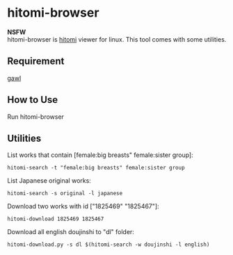 # hitomi-browser
**NSFW**  
hitomi-browser is [hitomi](https://hitomi.la) viewer for linux.
This tool comes with some utilities.

## Requirement
[gawl](https://github.com/mojyack/gawl)  

## How to Use
Run hitomi-browser

## Utilities
List works that contain [female:big breasts" female:sister group]:
```
hitomi-search -t "female:big breasts" female:sister group
```
List Japanese original works:
```
hitomi-search -s original -l japanese
```
Download two works with id ["1825469" "1825467"]:
```
hitomi-download 1825469 1825467
```
Download all english doujinshi to "dl" folder:
```
hitomi-download.py -s dl $(hitomi-search -w doujinshi -l english)
```
